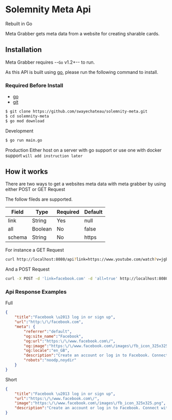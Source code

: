 Solemnity Meta Api
=======

Rebuilt in Go

Meta Grabber gets meta data from a website for creating sharable cards.


Installation
---------------

Meta Grabber requires --`Go` v1.2+-- to run.

As this API is built using [go](https://go.dev), please run the following command to install.

### Required Before Install

 - [go](https://go.dev)
 - [git](https://git-scm.com/downloads/)

```sh
$ git clone https://github.com/swayechateau/solemnity-meta.git
$ cd solemnity-meta
$ go mod download
```

Development 

```sh
$ go run main.go
```

Production 
Either host on a server with go support or use one with docker support `will add instruction later`

How it works
------------------
There are two ways to get a websites meta data with meta grabber by using either POST or GET Request


The follow fileds are supported.

| Field | Type | Required | Default |
| ----- | ---- | -------- | ------- |
| link | String | Yes | null |
| all | Boolean | No | false |
| schema | String | No | https |


For instance a GET Request

```sh
curl http://localhost:8080/api?link=https://www.youtube.com/watch?v=jgbVa274m9k&all=true
```

And a POST Request

```sh
curl -X POST -d 'link=facebook.com' -d 'all=true' http://localhost:8080/api
```

### Api Response Examples

Full

``` json
{
    "title":"Facebook \u2013 log in or sign up",
    "url":"http:\/\/facebook.com",
    "meta": { 
        "referrer":"default",
        "og:site_name":"Facebook",
        "og:url":"https:\/\/www.facebook.com\/",
        "og:image":"https:\/\/www.facebook.com\/images\/fb_icon_325x325.png",
        "og:locale":"en_GB",
        "description":"Create an account or log in to Facebook. Connect with friends, family and other people you know. Share photos and videos, send messages and get updates.",
        "robots":"noodp,noydir"
    }
}
```

Short

``` json
{
    "title":"Facebook \u2013 log in or sign up",
    "url":"https:\/\/www.facebook.com\/",
    "image":"https:\/\/www.facebook.com\/images\/fb_icon_325x325.png",
    "description":"Create an account or log in to Facebook. Connect with friends, family and other people you know. Share photos and videos, send messages and get updates."
}
```